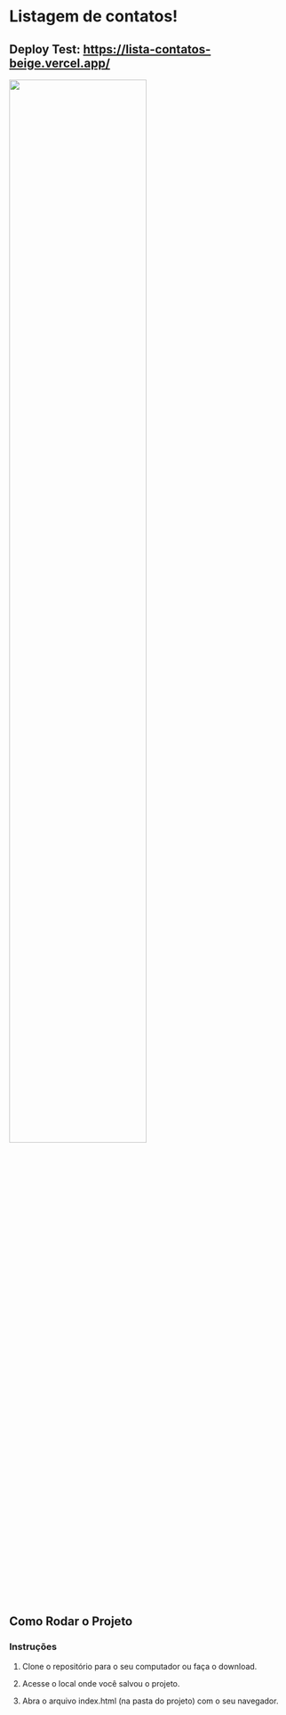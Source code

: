 # Listagem de contatos!
## Deploy Test: https://lista-contatos-beige.vercel.app/

<div style="width:100%">
  <img src="https://i.imgur.com/kWdb9dq.png" style="width:70%">
</div>

## Como Rodar o Projeto

### Instruções

1. Clone o repositório para o seu computador ou faça o download.

2. Acesse o local onde você salvou o projeto.

3. Abra o arquivo index.html (na pasta do projeto) com o seu navegador.
